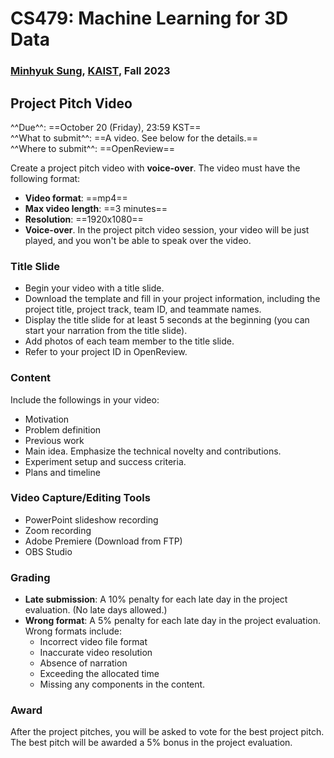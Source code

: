 # CS479: Machine Learning for 3D Data

<h3><b>
<a href="http://mhsung.github.io/" target="_blank">Minhyuk Sung</a>, <a href="https://www.kaist.ac.kr/" target="_blank">KAIST</a>, Fall 2023
</b></h3>


## Project Pitch Video

^^Due^^: ==October 20 (Friday), 23:59 KST==  
^^What to submit^^: ==A video. See below for the details.==  
^^Where to submit^^: ==OpenReview==  

Create a project pitch video with **voice-over**. The video must have the following format:

- **Video format**: ==mp4==
- **Max video length**: ==3 minutes==
- **Resolution**: ==1920x1080==
- **Voice-over**. In the project pitch video session, your video will be just played, and you won't be able to speak over the video.

### Title Slide
- Begin your video with a title slide.
- Download the template and fill in your project information, including the project title, project track, team ID, and teammate names.
- Display the title slide for at least 5 seconds at the beginning (you can start your narration from the title slide).
- Add photos of each team member to the title slide.
- Refer to your project ID in OpenReview.

### Content
Include the followings in your video:

- Motivation
- Problem definition
- Previous work
- Main idea. Emphasize the technical novelty and contributions.
- Experiment setup and success criteria.
- Plans and timeline

### Video Capture/Editing Tools
- PowerPoint slideshow recording
- Zoom recording
- Adobe Premiere (Download from FTP)
- OBS Studio

### Grading
- **Late submission**: A 10% penalty for each late day in the project evaluation. (No late days allowed.)
- **Wrong format**: A 5% penalty for each late day in the project evaluation. Wrong formats include:
    - Incorrect video file format
    - Inaccurate video resolution
    - Absence of narration
    - Exceeding the allocated time
    - Missing any components in the content.

### Award
After the project pitches, you will be asked to vote for the best project pitch.
The best pitch will be awarded a 5% bonus in the project evaluation.

<br />
